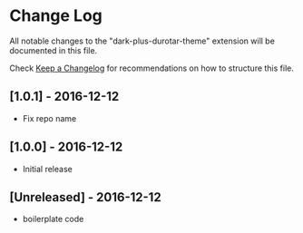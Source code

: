 # Change Log
All notable changes to the "dark-plus-durotar-theme" extension will be documented in this file.

Check [Keep a Changelog](http://keepachangelog.com/) for recommendations on how to structure this file.

## [1.0.1] - 2016-12-12
- Fix repo name

## [1.0.0] - 2016-12-12
- Initial release

## [Unreleased] - 2016-12-12
- boilerplate code

